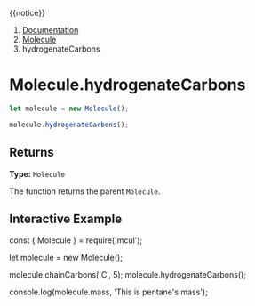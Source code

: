 {{notice}}

<nav aria-label="breadcrumb">
  <ol class="breadcrumb">
    <li class="breadcrumb-item"><a href="/doc/">Documentation</a></li>
    <li class="breadcrumb-item"><a href="/doc/molecule/">Molecule</a></li>
    <li class="breadcrumb-item active" aria-current="page">hydrogenateCarbons</li>
  </ol>
</nav>

# Molecule.hydrogenateCarbons

```js
let molecule = new Molecule();

molecule.hydrogenateCarbons();
```

## Returns

**Type:** `Molecule`

The function returns the parent `Molecule`.

## Interactive Example

<div data-example><p class="d-none my-5">const { Molecule } = require('mcul');

let molecule = new Molecule();

molecule.chainCarbons('C', 5);
molecule.hydrogenateCarbons();

console.log(molecule.mass, 'This is pentane\'s mass');</p></div>